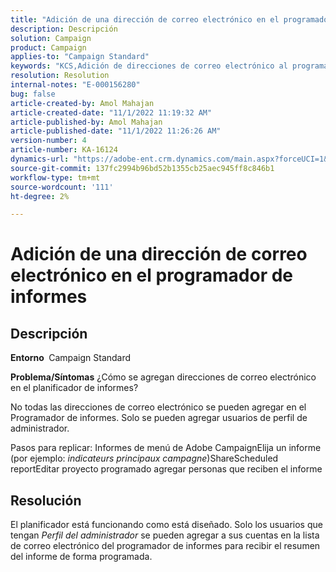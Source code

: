 ```yaml
---
title: "Adición de una dirección de correo electrónico en el programador de informes"
description: Descripción
solution: Campaign
product: Campaign
applies-to: "Campaign Standard"
keywords: "KCS,Adición de direcciones de correo electrónico al programador de informes"
resolution: Resolution
internal-notes: "E-000156280"
bug: false
article-created-by: Amol Mahajan
article-created-date: "11/1/2022 11:19:32 AM"
article-published-by: Amol Mahajan
article-published-date: "11/1/2022 11:26:26 AM"
version-number: 4
article-number: KA-16124
dynamics-url: "https://adobe-ent.crm.dynamics.com/main.aspx?forceUCI=1&pagetype=entityrecord&etn=knowledgearticle&id=3863ba0a-d759-ed11-9561-6045bd006f95"
source-git-commit: 137fc2994b96bd52b1355cb25aec945ff8c846b1
workflow-type: tm+mt
source-wordcount: '111'
ht-degree: 2%

---
```


# Adición de una dirección de correo electrónico en el programador de informes

## Descripción

<b>Entorno </b>
Campaign Standard


<b>Problema/Síntomas</b>
¿Cómo se agregan direcciones de correo electrónico en el planificador de informes?

No todas las direcciones de correo electrónico se pueden agregar en el Programador de informes. Solo se pueden agregar usuarios de perfil de administrador.

Pasos para replicar: Informes de menú de Adobe CampaignElija un informe (por ejemplo: *indicateurs principaux campagne*)ShareScheduled reportEditar proyecto programado agregar personas que reciben el informe


## Resolución


El planificador está funcionando como está diseñado. Solo los usuarios que tengan *Perfil del administrador* se pueden agregar a sus cuentas en la lista de correo electrónico del programador de informes para recibir el resumen del informe de forma programada.




